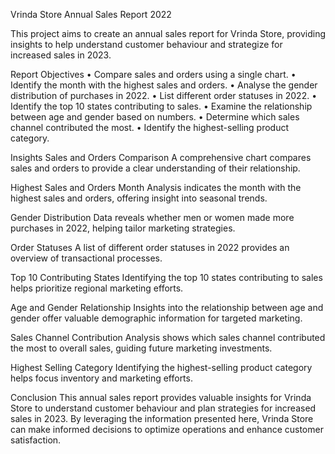 Vrinda Store Annual Sales Report 2022

This project aims to create an annual sales report for Vrinda Store, providing insights to help understand customer behaviour and strategize for increased sales in 2023.

Report Objectives
•	Compare sales and orders using a single chart.
•	Identify the month with the highest sales and orders.
•	Analyse the gender distribution of purchases in 2022.
•	List different order statuses in 2022.
•	Identify the top 10 states contributing to sales.
•	Examine the relationship between age and gender based on numbers.
•	Determine which sales channel contributed the most.
•	Identify the highest-selling product category.

Insights
Sales and Orders Comparison
A comprehensive chart compares sales and orders to provide a clear understanding of their relationship.

Highest Sales and Orders Month
Analysis indicates the month with the highest sales and orders, offering insight into seasonal trends.

Gender Distribution
Data reveals whether men or women made more purchases in 2022, helping tailor marketing strategies.

Order Statuses
A list of different order statuses in 2022 provides an overview of transactional processes.

Top 10 Contributing States
Identifying the top 10 states contributing to sales helps prioritize regional marketing efforts.

Age and Gender Relationship
Insights into the relationship between age and gender offer valuable demographic information for targeted marketing.

Sales Channel Contribution
Analysis shows which sales channel contributed the most to overall sales, guiding future marketing investments.

Highest Selling Category
Identifying the highest-selling product category helps focus inventory and marketing efforts.

Conclusion
This annual sales report provides valuable insights for Vrinda Store to understand customer behaviour and plan strategies for increased sales in 2023. By leveraging the information presented here, Vrinda Store can make informed decisions to optimize operations and enhance customer satisfaction.


